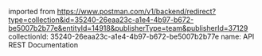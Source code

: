 imported from https://www.postman.com/v1/backend/redirect?type=collection&id=35240-26eaa23c-a1e4-4b97-b672-be5007b2b77e&entityId=14918&publisherType=team&publisherId=37129
collectionId: 35240-26eaa23c-a1e4-4b97-b672-be5007b2b77e
name: API REST Documentation